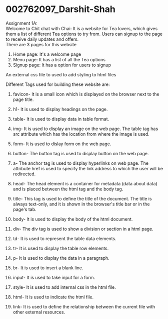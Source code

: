 
# 002762097_Darshit-Shah

Assignment 1A:  \
Welcome to Chit chat with Chai: It is a website for Tea lovers, which gives them a list of different Tea options to try from. Users can signup to the page to receive daily updates and offers.  \
There are 3 pages for this website  
1. Home page: It's a welcome page 
2. Menu page: It has a list of all the Tea options 
3. Signup page: It has a option for users to signup 

An external css file to used to add styling to html files 

Different Tags used for building these website are: 
1. favicon- It is a small icon which is displayed on the browser next to the page title.

2. h1- It is used to display headings on the page.

3. table- It is used to display data in table format. 

4. img- It is used to display an image on the web page. The table tag has src attribute which has the location from where the image is used.

5. form- It is used to dislay form on the web page. 

6. button- The button tag is used to display button on the web page.

7. a- The anchor tag is used to display hyperlinks on web page. 
The attribute href is used to specify the link address to which the user will be redirected.

8. head- The head element is a container for metadata (data about data) and is placed between the html tag and the body tag.

9. title- This tag is used to define the title of the document. The title is always text-only, and it is shown in the browser's title bar or in the page's tab.

10. body- It is used to display the body of the html document.

11. div- The div tag is used to show a division or section in a html page.

12. td- It is used to represent the table data elements.

13. tr- It is used to display the table row elements.

14. p- It is used to display the data in a paragraph.

15. br- It is used to insert a blank line.

16. input- It is used to take input for a form.

17. style- It is used to add internal css in the html file.

18. html- It is used to indicate the html file.

19. link- It is used to define the relationship between the current file with other external resources.
